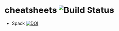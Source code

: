 # cheatsheets ![Build Status](https://github.com/diehlpkteaching/cheatsheets/workflows/Build%20with%20lualatex/badge.svg)

* Spack [![DOI](https://zenodo.org/badge/DOI/10.5281/zenodo.14101890.svg)](https://doi.org/10.5281/zenodo.14101890)


